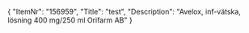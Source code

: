 {
  "ItemNr": "156959",
  "Title": "test",
  "Description": "Avelox, inf-vätska, lösning 400 mg/250 ml Orifarm AB"
}